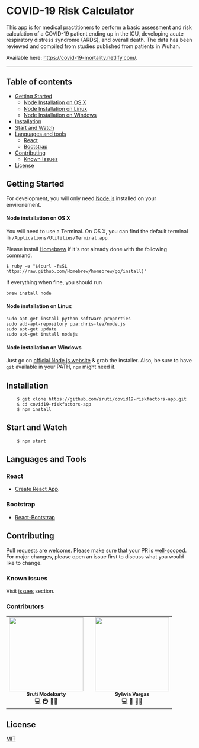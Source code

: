 # COVID-19 Risk Calculator

This app is for medical practitioners to perform a basic assessment and risk calculation of a COVID-19 patient ending up in the ICU, developing acute respiratory distress syndrome (ARDS), and overall death. The data has been reviewed and compiled from studies published from patients in Wuhan.

Available here: https://covid-19-mortality.netlify.com/.

***
## Table of contents
- [Getting Started](#getting-started)
    - [Node Installation on OS X](#node-installation-on-os-x)
    - [Node Installation on Linux](#node-installation-on-linux)
    - [Node Installation on Windows](#node-installation-on-windows)
- [Installation](#installation)
- [Start and Watch](#start-and-watch)
- [Languages and tools](#languages-and-tools)
    - [React](#react)
    - [Bootstrap](#bootstrap)
- [Contributing](#contributing)
    - [Known Issues](#known-issues)
- [License](#license)

## Getting Started
For development, you will only need [Node.js](http://nodejs.org/) installed on your environement. 

#### Node installation on OS X

You will need to use a Terminal. On OS X, you can find the default terminal in
`/Applications/Utilities/Terminal.app`.

Please install [Homebrew](http://brew.sh/) if it's not already done with the following command.

    $ ruby -e "$(curl -fsSL https://raw.github.com/Homebrew/homebrew/go/install)"

If everything when fine, you should run

    brew install node

#### Node installation on Linux

    sudo apt-get install python-software-properties
    sudo add-apt-repository ppa:chris-lea/node.js
    sudo apt-get update
    sudo apt-get install nodejs

#### Node installation on Windows

Just go on [official Node.js website](http://nodejs.org/) & grab the installer.
Also, be sure to have `git` available in your PATH, `npm` might need it.


## Installation

```
    $ git clone https://github.com/sruti/covid19-riskfactors-app.git
    $ cd covid19-riskfactors-app
    $ npm install
```

## Start and Watch

```
    $ npm start
```
## Languages and Tools

### React

- [Create React App](https://github.com/facebook/create-react-app).

### Bootstrap

- [React-Bootstrap](https://react-bootstrap.github.io/)

## Contributing
Pull requests are welcome. Please make sure that your PR is [well-scoped](https://www.netlify.com/blog/2020/03/31/how-to-scope-down-prs/).
For major changes, please open an issue first to discuss what you would like to change. 

### Known issues
Visit [issues](https://github.com/sruti/covid19-riskfactors-app/issues) section.

### Contributors
<table>
  <tr>
    <td align="center"><a href="http://sruti.me/"><img src="https://avatars1.githubusercontent.com/u/6357273?s=460&u=4f853d5ab1270d942ff0967fe23f9c50c7e2dfbb&v=4" width="200px;" alt=""/><br /><sub><b>Sruti Modekurty</b></sub></a><br /><a href="https://github.com/sruti/covid19-riskfactors-app/commits?author=sruti" title="Code">💻</a> <a href="#infra-sruti" title="Infrastructure (Hosting, Build-Tools, etc)">🚇</a> <a href="https://github.com/sruti/covid19-riskfactors-app/issues/created_by/sruti" title="Bug reports">🐛</a><a href="#ideas-sruti" title="Ideas, Planning, & Feedback">💡</a></td>
    <td></td>
    <td align="center"><a href="https://github.com/sylwiavargas"><img src="https://avatars2.githubusercontent.com/u/45401242?s=460&u=2efe4366e8a6c7e8732daaaf8373250e7c8cfdd9&v=4" width="200px;" alt=""/><br /><sub><b>Sylwia Vargas</b></sub></a><br /><a href="https://github.com/sruti/covid19-riskfactors-app/commits?author=sylwiavargas" title="Code">💻</a> <a href="https://github.com/sruti/covid19-riskfactors-app/commits/master/README.md" title="Documentation">📖</a> <a href="https://github.com/sruti/covid19-riskfactors-app/issues/created_by/sylwiavargas" title="Bug reports">🐛</a><a href="#ideas-sylwia" title="Ideas, Planning, & Feedback">💡</a></td>
    </tr>
</table>


## License
[MIT](https://choosealicense.com/licenses/mit/)


